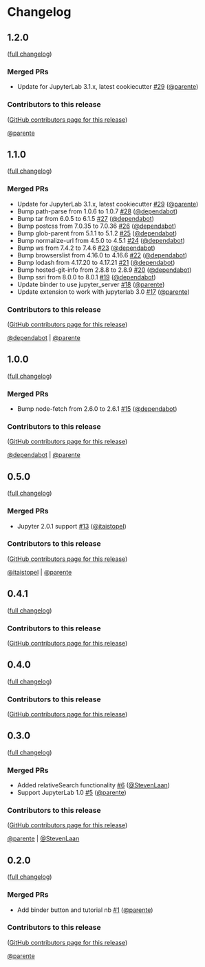 # Changelog

<!-- <START NEW CHANGELOG ENTRY> -->

## 1.2.0

([full changelog](https://github.com/jupyterlab-contrib/jupyterlab-quickopen/compare/311f367...dd12b63))

### Merged PRs

- Update for JupyterLab 3.1.x, latest cookiecutter [#29](https://github.com/jupyterlab-contrib/jupyterlab-quickopen/pull/29) ([@parente](https://github.com/parente))

### Contributors to this release

([GitHub contributors page for this release](https://github.com/jupyterlab-contrib/jupyterlab-quickopen/graphs/contributors?from=2021-08-14&to=2021-12-12&type=c))

[@parente](https://github.com/search?q=repo%3Ajupyterlab-contrib%2Fjupyterlab-quickopen+involves%3Aparente+updated%3A2021-08-14..2021-12-12&type=Issues)

<!-- <END NEW CHANGELOG ENTRY> -->

## 1.1.0

([full changelog](https://github.com/jupyterlab-contrib/jupyterlab-quickopen/compare/65a2eac...311f367))

### Merged PRs

- Update for JupyterLab 3.1.x, latest cookiecutter [#29](https://github.com/jupyterlab-contrib/jupyterlab-quickopen/pull/29) ([@parente](https://github.com/parente))
- Bump path-parse from 1.0.6 to 1.0.7 [#28](https://github.com/jupyterlab-contrib/jupyterlab-quickopen/pull/28) ([@dependabot](https://github.com/dependabot))
- Bump tar from 6.0.5 to 6.1.5 [#27](https://github.com/jupyterlab-contrib/jupyterlab-quickopen/pull/27) ([@dependabot](https://github.com/dependabot))
- Bump postcss from 7.0.35 to 7.0.36 [#26](https://github.com/jupyterlab-contrib/jupyterlab-quickopen/pull/26) ([@dependabot](https://github.com/dependabot))
- Bump glob-parent from 5.1.1 to 5.1.2 [#25](https://github.com/jupyterlab-contrib/jupyterlab-quickopen/pull/25) ([@dependabot](https://github.com/dependabot))
- Bump normalize-url from 4.5.0 to 4.5.1 [#24](https://github.com/jupyterlab-contrib/jupyterlab-quickopen/pull/24) ([@dependabot](https://github.com/dependabot))
- Bump ws from 7.4.2 to 7.4.6 [#23](https://github.com/jupyterlab-contrib/jupyterlab-quickopen/pull/23) ([@dependabot](https://github.com/dependabot))
- Bump browserslist from 4.16.0 to 4.16.6 [#22](https://github.com/jupyterlab-contrib/jupyterlab-quickopen/pull/22) ([@dependabot](https://github.com/dependabot))
- Bump lodash from 4.17.20 to 4.17.21 [#21](https://github.com/jupyterlab-contrib/jupyterlab-quickopen/pull/21) ([@dependabot](https://github.com/dependabot))
- Bump hosted-git-info from 2.8.8 to 2.8.9 [#20](https://github.com/jupyterlab-contrib/jupyterlab-quickopen/pull/20) ([@dependabot](https://github.com/dependabot))
- Bump ssri from 8.0.0 to 8.0.1 [#19](https://github.com/jupyterlab-contrib/jupyterlab-quickopen/pull/19) ([@dependabot](https://github.com/dependabot))
- Update binder to use jupyter_server [#18](https://github.com/jupyterlab-contrib/jupyterlab-quickopen/pull/18) ([@parente](https://github.com/parente))
- Update extension to work with jupyterlab 3.0 [#17](https://github.com/jupyterlab-contrib/jupyterlab-quickopen/pull/17) ([@parente](https://github.com/parente))

### Contributors to this release

([GitHub contributors page for this release](https://github.com/jupyterlab-contrib/jupyterlab-quickopen/graphs/contributors?from=2020-12-31&to=2021-08-14&type=c))

[@dependabot](https://github.com/search?q=repo%3Ajupyterlab-contrib%2Fjupyterlab-quickopen+involves%3Adependabot+updated%3A2020-12-31..2021-08-14&type=Issues) | [@parente](https://github.com/search?q=repo%3Ajupyterlab-contrib%2Fjupyterlab-quickopen+involves%3Aparente+updated%3A2020-12-31..2021-08-14&type=Issues)

## 1.0.0

([full changelog](https://github.com/jupyterlab-contrib/jupyterlab-quickopen/compare/eb04bd1...65a2eac))

### Merged PRs

- Bump node-fetch from 2.6.0 to 2.6.1 [#15](https://github.com/jupyterlab-contrib/jupyterlab-quickopen/pull/15) ([@dependabot](https://github.com/dependabot))

### Contributors to this release

([GitHub contributors page for this release](https://github.com/jupyterlab-contrib/jupyterlab-quickopen/graphs/contributors?from=2020-03-20&to=2020-12-31&type=c))

[@dependabot](https://github.com/search?q=repo%3Ajupyterlab-contrib%2Fjupyterlab-quickopen+involves%3Adependabot+updated%3A2020-03-20..2020-12-31&type=Issues) | [@parente](https://github.com/search?q=repo%3Ajupyterlab-contrib%2Fjupyterlab-quickopen+involves%3Aparente+updated%3A2020-03-20..2020-12-31&type=Issues)

## 0.5.0

([full changelog](https://github.com/jupyterlab-contrib/jupyterlab-quickopen/compare/ca55830...eb04bd1))

### Merged PRs

- Jupyter 2.0.1 support [#13](https://github.com/jupyterlab-contrib/jupyterlab-quickopen/pull/13) ([@itaistopel](https://github.com/itaistopel))

### Contributors to this release

([GitHub contributors page for this release](https://github.com/jupyterlab-contrib/jupyterlab-quickopen/graphs/contributors?from=2020-03-07&to=2020-03-20&type=c))

[@itaistopel](https://github.com/search?q=repo%3Ajupyterlab-contrib%2Fjupyterlab-quickopen+involves%3Aitaistopel+updated%3A2020-03-07..2020-03-20&type=Issues) | [@parente](https://github.com/search?q=repo%3Ajupyterlab-contrib%2Fjupyterlab-quickopen+involves%3Aparente+updated%3A2020-03-07..2020-03-20&type=Issues)

## 0.4.1

([full changelog](https://github.com/jupyterlab-contrib/jupyterlab-quickopen/compare/6a1e07a...ca55830))

### Contributors to this release

([GitHub contributors page for this release](https://github.com/jupyterlab-contrib/jupyterlab-quickopen/graphs/contributors?from=2020-03-07&to=2020-03-07&type=c))



## 0.4.0

([full changelog](https://github.com/jupyterlab-contrib/jupyterlab-quickopen/compare/f7c11a3...6a1e07a))

### Contributors to this release

([GitHub contributors page for this release](https://github.com/jupyterlab-contrib/jupyterlab-quickopen/graphs/contributors?from=2019-07-28&to=2020-03-07&type=c))



## 0.3.0

([full changelog](https://github.com/jupyterlab-contrib/jupyterlab-quickopen/compare/e23408a...f7c11a3))

### Merged PRs

- Added relativeSearch functionality [#6](https://github.com/jupyterlab-contrib/jupyterlab-quickopen/pull/6) ([@StevenLaan](https://github.com/StevenLaan))
- Support JupyterLab 1.0 [#5](https://github.com/jupyterlab-contrib/jupyterlab-quickopen/pull/5) ([@parente](https://github.com/parente))

### Contributors to this release

([GitHub contributors page for this release](https://github.com/jupyterlab-contrib/jupyterlab-quickopen/graphs/contributors?from=2019-06-30&to=2019-07-28&type=c))

[@parente](https://github.com/search?q=repo%3Ajupyterlab-contrib%2Fjupyterlab-quickopen+involves%3Aparente+updated%3A2019-06-30..2019-07-28&type=Issues) | [@StevenLaan](https://github.com/search?q=repo%3Ajupyterlab-contrib%2Fjupyterlab-quickopen+involves%3AStevenLaan+updated%3A2019-06-30..2019-07-28&type=Issues)

## 0.2.0

([full changelog](https://github.com/jupyterlab-contrib/jupyterlab-quickopen/compare/79a935a...e23408a))

### Merged PRs

- Add binder button and tutorial nb [#1](https://github.com/jupyterlab-contrib/jupyterlab-quickopen/pull/1) ([@parente](https://github.com/parente))

### Contributors to this release

([GitHub contributors page for this release](https://github.com/jupyterlab-contrib/jupyterlab-quickopen/graphs/contributors?from=2018-12-04&to=2019-06-30&type=c))

[@parente](https://github.com/search?q=repo%3Ajupyterlab-contrib%2Fjupyterlab-quickopen+involves%3Aparente+updated%3A2018-12-04..2019-06-30&type=Issues)

